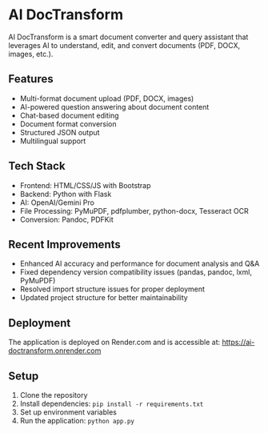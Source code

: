 # AI DocTransform

AI DocTransform is a smart document converter and query assistant that leverages AI to understand, edit, and convert documents (PDF, DOCX, images, etc.).

## Features

- Multi-format document upload (PDF, DOCX, images)
- AI-powered question answering about document content
- Chat-based document editing
- Document format conversion
- Structured JSON output
- Multilingual support

## Tech Stack

- Frontend: HTML/CSS/JS with Bootstrap
- Backend: Python with Flask
- AI: OpenAI/Gemini Pro
- File Processing: PyMuPDF, pdfplumber, python-docx, Tesseract OCR
- Conversion: Pandoc, PDFKit

## Recent Improvements

- Enhanced AI accuracy and performance for document analysis and Q&A
- Fixed dependency version compatibility issues (pandas, pandoc, lxml, PyMuPDF)
- Resolved import structure issues for proper deployment
- Updated project structure for better maintainability

## Deployment

The application is deployed on Render.com and is accessible at: https://ai-doctransform.onrender.com

## Setup

1. Clone the repository
2. Install dependencies: `pip install -r requirements.txt`
3. Set up environment variables
4. Run the application: `python app.py`
